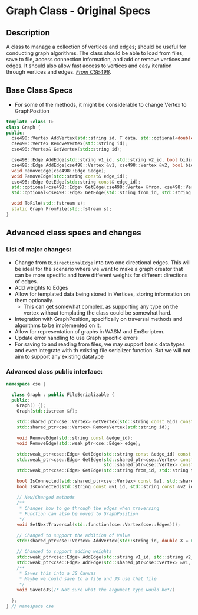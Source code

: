 # Graph Class - Original Specs

## Description

A class to manage a collection of vertices and edges; should be useful for conducting graph algorithms.
The class should be able to load from files, save to file, access connection information, and add or remove vertices and edges. It should also allow fast access to vertices and easy iteration through vertices and edges.
[_From CSE498_](https://cse498.github.io/project-details.html).

## Base Class Specs

- For some of the methods, it might be considerable to change Vertex to GraphPosition

```cpp
template <class T>
class Graph {
public:
  cse498::Vertex AddVertex(std::string id, T data, std::optional<double> X, std::optional<double> Y);
  cse498::Vertex RemoveVertex(std::string id);
  cse498::Vertex& GetVertex(std::string id);

  cse498::Edge AddEdge(std::string v1_id, std::string v2_id, bool bidirectional = false );
  cse498::Edge AddEdge(cse498::Vertex &v1, cse498::Vertex &v2, bool bidirectional = false );
  void RemoveEdge(cse498::Edge &edge);
  void RemoveEdge(std::string const& edge_id);
  cse498::Edge GetEdge(std::string const& edge_id);
  std::optional<cse498::Edge> GetEdge(cse498::Vertex &from, cse498::Vertex &to);
  std::optional<cse498::Edge> GetEdge(std::string from_id, std::string to_id );

  void ToFile(std::fstream s);
  static Graph FromFile(std::fstream s);
}
```

## Advanced class specs and changes

### List of major changes:

- Change from `BidirectionalEdge` into two one directional edges. This will be ideal for the scenario where we want to make a graph creator that can be more specific and have different weights for different directions of edges.
- Add weights to Edges
- Allow for templated data being stored in Vertices, storing information on them optionally.
  - This can get somewhat complex, as supporting any type on the vertex without templating the class could be somewhat hard.
- Integration with GraphPosition, specifically on traversal methods and algorithms to be implemented on it.
- Allow for representation of graphs in WASM and EmScriptem.
- Update error handling to use Graph specific errors
- For saving to and reading from files, we may support basic data types and even integrate with th existing file serializer function. But we will not aim to support any existing datatype

### Advanced class public interface:

```cpp
namespace cse {

  class Graph : public FileSerializable {
  public:
    Graph() {};
    Graph(std::istream &f);

    std::shared_ptr<cse::Vertex> GetVertex(std::string const &id) const;
    std::shared_ptr<cse::Vertex> RemoveVertex(std::string id);

    void RemoveEdge(std::string const &edge_id);
    void RemoveEdge(std::weak_ptr<cse::Edge> edge);

    std::weak_ptr<cse::Edge> GetEdge(std::string const &edge_id) const;
    std::weak_ptr<cse::Edge> GetEdge(std::shared_ptr<cse::Vertex> const from,
                                     std::shared_ptr<cse::Vertex> const to) const;
    std::weak_ptr<cse::Edge> GetEdge(std::string from_id, std::string to_id);

    bool IsConnected(std::shared_ptr<cse::Vertex> const &v1, std::shared_ptr<cse::Vertex> const &v2) const;
    bool IsConnected(std::string const &v1_id, std::string const &v2_id) const;

    // New/Changed methods
    /**
     * Changes how to go through the edges when traversing
     * Function can also be moved to GraphPosition
     */
    void SetNextTraversal(std::function(cse::Vertex(cse::Edges)));

    // Changed to support the addition of Value
    std::shared_ptr<cse::Vertex> AddVertex(std::string id, double X = 0.0, double Y = 0.0, std::optional<T> value = std::nullopt);

    // Changed to support adding weights
    std::weak_ptr<cse::Edge> AddEdge(std::string v1_id, std::string v2_id, double weigth = 0.0);
    std::weak_ptr<cse::Edge> AddEdge(std::shared_ptr<cse::Vertex> &v1, std::shared_ptr<cse::Vertex> &v2, , double weigth = 0.0);
    /**
     * Saves this into a JS Canvas
     * Maybe we could save to a file and JS use that file
     */
    void SaveToJS(/* Not sure what the argument type would be*/)

  };
} // namespace cse
```
